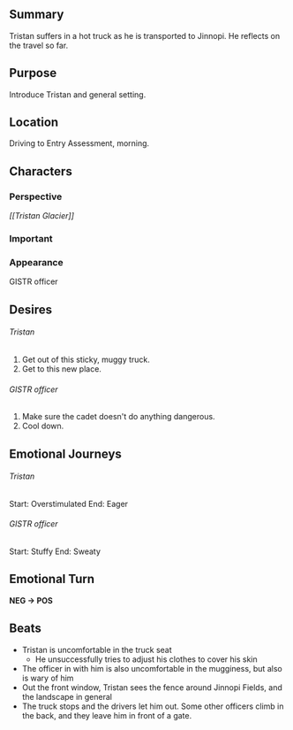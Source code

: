 ## Summary
Tristan suffers in a hot truck as he is transported to Jinnopi. He reflects on the travel so far.
## Purpose
Introduce Tristan and general setting.
## Location
Driving to Entry Assessment, morning.
## Characters 
### Perspective
*[[Tristan Glacier]]*
### Important
### Appearance
GISTR officer
## Desires
###### Tristan
1. Get out of this sticky, muggy truck.
2. Get to this new place.
###### GISTR officer
1. Make sure the cadet doesn't do anything dangerous.
2. Cool down.
## Emotional Journeys
###### Tristan
Start: Overstimulated
End: Eager
###### GISTR officer
Start: Stuffy
End: Sweaty
## Emotional Turn
**NEG -> POS**
## Beats
- Tristan is uncomfortable in the truck seat
	- He unsuccessfully tries to adjust his clothes to cover his skin
- The officer in with him is also uncomfortable in the mugginess, but also is wary of him
- Out the front window, Tristan sees the fence around Jinnopi Fields, and the landscape in general
- The truck stops and the drivers let him out. Some other officers climb in the back, and they leave him in front of a gate.